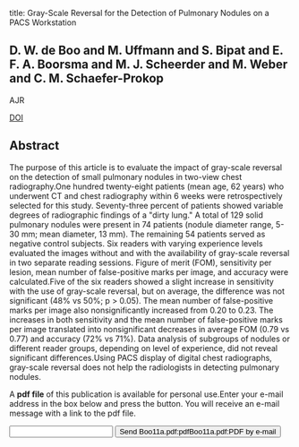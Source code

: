 title: Gray-Scale Reversal for the Detection of Pulmonary Nodules on a PACS Workstation

## D. W. de Boo and M. Uffmann and S. Bipat and E. F. A. Boorsma and M. J. Scheerder and M. Weber and C. M. Schaefer-Prokop
AJR

<a href="https://doi.org/10.2214/AJR.11.6625">DOI</a>

## Abstract
The purpose of this article is to evaluate the impact of gray-scale reversal on the detection of small pulmonary nodules in two-view chest radiography.One hundred twenty-eight patients (mean age, 62 years) who underwent CT and chest radiography within 6 weeks were retrospectively selected for this study. Seventy-three percent of patients showed variable degrees of radiographic findings of a "dirty lung." A total of 129 solid pulmonary nodules were present in 74 patients (nodule diameter range, 5-30 mm; mean diameter, 13 mm). The remaining 54 patients served as negative control subjects. Six readers with varying experience levels evaluated the images without and with the availability of gray-scale reversal in two separate reading sessions. Figure of merit (FOM), sensitivity per lesion, mean number of false-positive marks per image, and accuracy were calculated.Five of the six readers showed a slight increase in sensitivity with the use of gray-scale reversal, but on average, the difference was not significant (48% vs 50%; p > 0.05). The mean number of false-positive marks per image also nonsignificantly increased from 0.20 to 0.23. The increases in both sensitivity and the mean number of false-positive marks per image translated into nonsignificant decreases in average FOM (0.79 vs 0.77) and accuracy (72% vs 71%). Data analysis of subgroups of nodules or different reader groups, depending on level of experience, did not reveal significant differences.Using PACS display of digital chest radiographs, gray-scale reversal does not help the radiologists in detecting pulmonary nodules.

A <b>pdf file</b> of this publication is available for personal use.Enter your e-mail address in the box below and press the button. You will receive an e-mail message with a link to the pdf file.
<form action="sender.php">  <input type="text" name="email">  <input type="submit" value="Send Boo11a.pdf:pdfBoo11a.pdf:PDF by e-mail"></form>